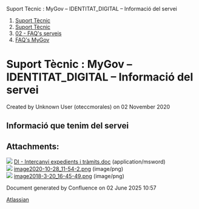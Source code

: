 Suport Tècnic : MyGov – IDENTITAT\_DIGITAL – Informació del servei  

1.  [Suport Tècnic](index.html)
2.  [Suport Tècnic](13893782.html)
3.  [02 - FAQ's serveis](26313393.html)
4.  [FAQ's MyGov](41519644.html)

Suport Tècnic : MyGov – IDENTITAT\_DIGITAL – Informació del servei
==================================================================

Created by Unknown User (oteccmorales) on 02 November 2020

Informació que tenim del servei
-------------------------------

  

  

Attachments:
------------

![](images/icons/bullet_blue.gif) [DI - Intercanvi expedients i tràmits.doc](attachments/41519713/41519714.doc) (application/msword)  
![](images/icons/bullet_blue.gif) [image2020-10-28\_11-54-2.png](attachments/41519713/41519715.png) (image/png)  
![](images/icons/bullet_blue.gif) [image2018-3-20\_16-45-49.png](attachments/41519713/41519716.png) (image/png)  

Document generated by Confluence on 02 June 2025 10:57

[Atlassian](http://www.atlassian.com/)